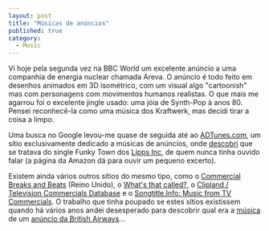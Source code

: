 ```yaml
---
layout: post
title: "Músicas de anúncios"
published: true
category:
  - Music
---
```


Vi hoje pela segunda vez na BBC World um excelente anúncio a uma
companhia de energia nuclear chamada Areva. O anúncio é todo feito em
desenhos animados em 3D isométrico, com um visual algo "cartoonish" mas
com personagens com movimentos humanos realistas. O que mais me agarrou
foi o excelente jingle usado: uma jóia de Synth-Pop à anos 80. Pensei
reconhecê-la como uma música dos Kraftwerk, mas decidi tirar a coisa a
limpo.

Uma busca no Google levou-me quase de seguida até ao [ADTunes.com], um
sítio exclusivamente dedicado a músicas de anúncios, onde [descobri] que
se tratava do single Funky Town dos [Lipps Inc], de quem nunca tinha
ouvido falar (a página da Amazon dá para ouvir um pequeno excerto).

Existem ainda vários outros sítios do mesmo tipo, como o [Commercial
Breaks and Beats] (Reino Unido), o [What's that called?], o [Clipland /
Television Commercials Database] e o [Songtitle.Info: Music from TV
Commercials]. O trabalho que tinha poupado se estes sítios existissem
quando há vários anos andei desesperado para descobrir qual era a
[música] de um [anúncio da British Airways]...

  [ADTunes.com]: http://adtunes.com/
  [descobri]: http://adtunes.com/forums/index.php?showtopic=2402
  [Lipps Inc]: http://www.amazon.com/exec/obidos/ASIN/B00008O2ZW/103-2422585-2686268
  [Commercial Breaks and Beats]: http://www.commercialbreaksandbeats.co.uk/index.asp
  [What's that called?]: http://www.whatsthatcalled.com/
  [Clipland / Television Commercials Database]: http://www.clipland.net/index_tvc.shtml
  [Songtitle.Info: Music from TV Commercials]: http://www.songtitle.info/
  [música]: http://www.guardian.co.uk/arts/critic/review/0,1169,852208,00.html
  [anúncio da British Airways]: http://www.commercialbreaksandbeats.co.uk/det.asp?RecordingID=1047
